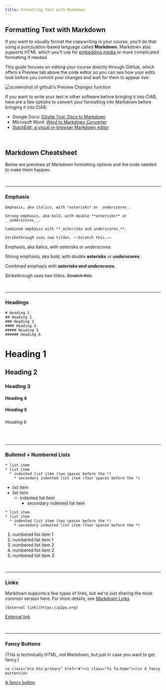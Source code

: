 ```yaml
---
title: Formatting Text with Markdown
---
```


## Formatting Text with Markdown

If you want to visually format the copywriting in your course, you'll do that using a punctuation-based language called **Markdown**. Markdown also supports HTML which you'll use for [embedding media](./media) or more complicated formatting if needed.

This guide focuses on editing your course directly through GitHub, which offers a Preview tab above the code editor so you can see how your edits look before you commit your changes and wait for them to appear live:

![screenshot of github's Preview Changes function]({{site.baseurl}}/img/preview-changes.png)

If you want to write your text in other software before bringing it into CIAB, here are a few options to convert your formatting into Markdown before bringing it into CIAB:
* Google Docs: [GSuite Tool: Docs to Markdown](https://github.com/evbacher/gd2md-html/wiki#installing-docs-to-markdown)
* Microsoft Word: [Word to Markdown Converter](https://word2md.com/)
* [StackEdit: a visual in-browser Markdown editor](https://stackedit.io/app#)

<br>

## Markdown Cheatsheet
Below are previews of Markdown formatting options and the code needed to make them happen.

<br>

----
### Emphasis 

```
Emphasis, aka italics, with *asterisks* or _underscores_.

Strong emphasis, aka bold, with double **asterisks** or __underscores__.

Combined emphasis with **_asterisks and underscores_**.

Strikethrough uses two tildes. ~~Scratch this.~~
```

Emphasis, aka italics, with *asterisks* or _underscores_.

Strong emphasis, aka bold, with double **asterisks** or __underscores__.

Combined emphasis with **_asterisks and underscores_**.

Strikethrough uses two tildes. ~~Scratch this.~~

<br>

----

### Headings

```
# Heading 1
## Heading 2
### Heading 3
#### Heading 4
##### Heading 5
###### Heading 6
```

# Heading 1
## Heading 2
### Heading 3
#### Heading 4
##### Heading 5
###### Heading 6

<br>

----

### Bulleted + Numbered Lists

```
* list item
* list item
  * indented list item (two spaces before the *)
    * secondary indented list item (four spaces before the *)
```

* list item
* list item
  * indented list item 
    * secondary indented list item 
    
```
* list item
* list item
  * indented list item (two spaces before the *)
    * secondary indented list item (four spaces before the *)
```
1. numbered list item 1
 1. numbered list item 1
1. numbered list item 2
 1. numbered list item 2
 1. numbered list item 3
 
<br>

----

### Links

Markdown supports a few types of links, but we're just sharing the most common version here. For more details, see [Markdown Links](https://github.com/adam-p/markdown-here/wiki/Markdown-Cheatsheet#links).

```
[External link](https://p2pu.org)
```

[External link](https://p2pu.org)
 
<br>

----

### Fancy Buttons
(This is technically HTML, not Markdown, but just in case you want to get fancy.)

```
<a class="btn btn-primary" href="#"><i class="fa fa-home"></i> A fancy button</a>
```

<a class="btn btn-primary" href="#"><i class="fa fa-home"></i> A fancy button</a>
